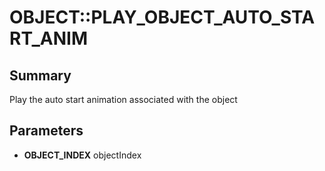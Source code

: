 # OBJECT::PLAY_OBJECT_AUTO_START_ANIM

## Summary
Play the auto start animation associated with the object

## Parameters
* **OBJECT_INDEX** objectIndex